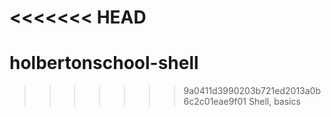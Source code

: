 <<<<<<< HEAD
=======
# holbertonschool-shell
>>>>>>> 9a0411d3990203b721ed2013a0b6c2c01eae9f01
Shell, basics
